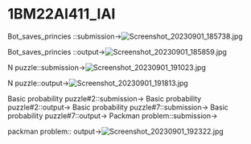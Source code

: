 # 1BM22AI411_IAI
Bot_saves_princies ::submission->![Screenshot_20230901_185738.jpg](https://github.com/Vasanth0106/1BM22AI411_IAI/assets/139615614/c1922653-238d-4e6c-9008-35ff98434ee8)


Bot_saves_princies ::output->![Screenshot_20230901_185859.jpg](https://github.com/Vasanth0106/1BM22AI411_IAI/assets/139615614/5dba4eef-4181-4474-9f7c-c16fec6c8a8d)

N puzzle::submission->![Screenshot_20230901_191023.jpg](https://github.com/Vasanth0106/1BM22AI411_IAI/assets/139615614/6b9a1019-7174-43d6-900f-3108c0e0583e)




N puzzle::output->![Screenshot_20230901_191813.jpg](https://github.com/Vasanth0106/1BM22AI411_IAI/assets/139615614/c361b252-9326-4c70-a9aa-51977e868979)


Basic probability puzzle#2::submission->
Basic probability puzzle#2::output->
Basic probability puzzle#7::submission->
Basic probability puzzle#7::output->
Packman problem::submission->

packman problem:: output->![Screenshot_20230901_192322.jpg](https://github.com/Vasanth0106/1BM22AI411_IAI/assets/139615614/7047a021-994e-4e1e-9f08-d7765e260670)




